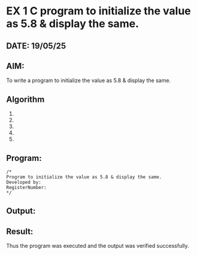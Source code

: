 # EX 1 C program to initialize the value as 5.8 & display the same.
## DATE: 19/05/25
## AIM:
To write a program to initialize the value as 5.8 & display the same.

## Algorithm
1. 
2. 
3. 
4.  
5.   

## Program:
```
/*
Program to initialize the value as 5.8 & display the same.
Developed by: 
RegisterNumber:  
*/
```

## Output:



## Result:
Thus the program was executed and the output was verified successfully.
